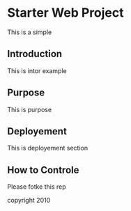 # Starter Web Project

This is a simple

## Introduction

This is intor example

## Purpose

This is purpose

## Deployement

This is deployement section

## How to Controle
Please fotke this rep

copyright 2010